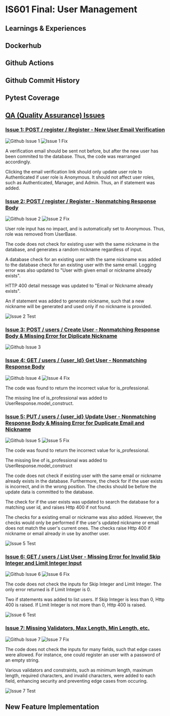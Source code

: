 # IS601 Final: User Management

## Learnings & Experiences

## Dockerhub

## Github Actions

## Github Commit History

## Pytest Coverage

## [QA (Quality Assurance) Issues](https://github.com/WHua0/user_management_final/issues?q=is%3Aissue+is%3Aclosed)

### [Issue 1: POST / register / Register - New User Email Verification](https://github.com/WHua0/user_management_final/issues/1)
![Github Issue 1](submissions/Github%20Issue%201.png)
![Issue 1 Fix](submissions/Github%20Issue%201%20Fix.png)

A verification email should be sent not before, but after the new user has been commited to the database. Thus, the code was rearranged accordingly.

Clicking the email verification link should only update user role to Authenticated if user role is Anonymous. It should not affect user roles, such as Authenticated, Manager, and Admin. Thus, an if statement was added.

### [Issue 2: POST / register / Register - Nonmatching Response Body](https://github.com/WHua0/user_management_final/issues/3)
![Github Issue 2](submissions/Github%20Issue%202.png)
![Issue 2 Fix](submissions/Github%20Issue%202%20Fix.png)

User role input has no impact, and is automatically set to Anonymous. Thus, role was removed from UserBase. 

The code does not check for existing user with the same nickname in the database, and generates a random nickname regardless of input.

A database check for an existing user with the same nickname was added to the database check for an existing user with the same email. Logging error was also updated to "User with given email or nickname already exists".

HTTP 400 detail message was updated to "Email or Nickname already exists".

An if statement was added to generate nickname, such that a new nickname will be generated and used only if no nickname is provided. 

![Issue 2 Test](submissions/Github%20Issue%202%20Test.png)

### [Issue 3: POST / users / Create User - Nonmatching Response Body & Missing Error for Diplicate Nickname](https://github.com/WHua0/user_management_final/issues/5)
![Github Issue 3](submissions/Github%20Issue%203.png)

### [Issue 4: GET / users / {user_Id} Get User - Nonmatching Response Body](https://github.com/WHua0/user_management_final/issues/7)
![Github Issue 4](submissions/Github%20Issue%204.png)
![Issue 4 Fix](submissions/Github%20Issue%204%20Fix.png)

The code was found to return the incorrect value for is_professional.

The missing line of is_professional was added to UserResponse.model_construct.

### [Issue 5: PUT / users / {user_id} Update User - Nonmatching Response Body & Missing Error for Duplicate Email and Nickname](https://github.com/WHua0/user_management_final/issues/9)
![Github Issue 5](submissions/Github%20Issue%205.png)
![Issue 5 Fix](submissions/Github%20Issue%205%20Fix.png)

The code was found to return the incorrect value for is_professional.

The missing line of is_professional was added to UserResponse.model_construct

The code does not check if existing user with the same email or nickname already exists in the database. Furthermore, the check for if the user exists is incorrect, and in the wrong position. The checks should be before the update data is committed to the database.

The check for if the user exists was updated to search the database for a matching user id, and raises Http 400 if not found.

The checks for a existing email or nickname was also added. However, the checks would only be performed if the user's updated nickname or email does not match the user's current ones. The checks raise Http 400 if nickname or email already in use by another user.

![Issue 5 Test](submissions/Github%20Issue%205%20Test.png)

### [Issue 6: GET / users / List User - Missing Error for Invalid Skip Integer and Limit Integer Input](https://github.com/WHua0/user_management_final/issues/10)
![Github Issue 6](submissions/Github%20Issue%206.png)
![Issue 6 Fix](submissions/Github%20Issue%206%20Fix.png)

The code does not check the inputs for Skip Integer and Limit Integer. The only error returned is if Limit Integer is 0.

Two if statements was added to list users. If Skip Integer is less than 0, Http 400 is raised. If Limit Integer is not more than 0, Http 400 is raised.

![Issue 6 Test](submissions/Github%20Issue%206%20Test.png)

### [Issue 7: Missing Validators, Max Length, Min Length, etc.](https://github.com/WHua0/user_management_final/issues/15)
![Github Issue 7](submissions/Github%20Issue%207.png)
![Issue 7 Fix](submissions/Github%20Issue%20Fix%207.png)

The code does not check the inputs for many fields, such that edge cases were allowed. For instance, one could register an user with a password of an empty string.

Various validators and constraints, such as minimum length, maximum length, required characters, and invalid characters, were added to each field, enhancing security and preventing edge cases from occuring.

![Issue 7 Test](submissions/Github%20Issue%207%20Test.png)

## New Feature Implementation